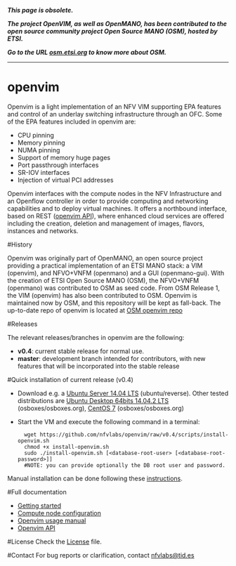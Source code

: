 _**This page is obsolete.**_

_**The project OpenVIM, as well as OpenMANO, has been contributed to the open source community project Open Source MANO (OSM), hosted by ETSI.**_

_**Go to the URL [osm.etsi.org](https://osm.etsi.org) to know more about OSM.**_

***

# openvim
Openvim is a light implementation of an NFV VIM supporting EPA features and control of an underlay switching infrastructure through an OFC. Some of the EPA features included in openvim are:
- CPU pinning
- Memory pinning
- NUMA pinning
- Support of memory huge pages
- Port passthrough interfaces
- SR-IOV interfaces
- Injection of virtual PCI addresses

Openvim interfaces with the compute nodes in the NFV Infrastructure and an Openflow controller in order to provide computing and networking capabilities and to deploy virtual machines. It offers a northbound interface, based on REST ([openvim API](http://github.com/nfvlabs/openvim/raw/master/docs/openvim-api-0.6.pdf "openvim API")), where enhanced cloud services are offered including the creation, deletion and management of images, flavors, instances and networks. 

#History

Openvim was originally part of OpenMANO, an open source project providing a practical implementation of an ETSI MANO stack: a VIM (openvim), and NFVO+VNFM (openmano) and a GUI (openmano-gui). With the creation of ETSI Open Source MANO (OSM), the NFVO+VNFM (openmano) was contributed to OSM as seed code. From OSM Release 1, the VIM (openvim) has also been contributed to OSM. Openvim is maintained now by OSM, and this repository will be kept as fall-back. The up-to-date repo of openvim is located at [OSM openvim repo](https://osm.etsi.org/gitweb/?p=osm/openvim.git;a=summary)

#Releases

The relevant releases/branches in openvim are the following:

- **v0.4**: current stable release for normal use.
- **master**: development branch intended for contributors, with new features that will be incorporated into the stable release

#Quick installation of current release (v0.4)

- Download e.g. a [Ubuntu Server 14.04 LTS](http://virtualboxes.org/images/ubuntu-server) (ubuntu/reverse). Other tested distributions are [Ubuntu Desktop 64bits 14.04.2 LTS](http://sourceforge.net/projects/osboxes/files/vms/vbox/Ubuntu/14.04/14.04.2/Ubuntu_14.04.2-64bit.7z/download) (osboxes/osboxes.org), [CentOS 7](http://sourceforge.net/projects/osboxes/files/vms/vbox/CentOS/CentOS_7-x86_64.7z/download) (osboxes/osboxes.org)
- Start the VM and execute the following command in a terminal:

        wget https://github.com/nfvlabs/openvim/raw/v0.4/scripts/install-openvim.sh
        chmod +x install-openvim.sh
        sudo ./install-openvim.sh [<database-root-user> [<database-root-password>]]
        #NOTE: you can provide optionally the DB root user and password.

Manual installation can be done following these [instructions](https://github.com/nfvlabs/openvim/wiki/Getting-started#manual-installation). 

#Full documentation
- [Getting started](https://github.com/nfvlabs/openvim/wiki/Getting-started "getting started")
- [Compute node configuration](https://github.com/nfvlabs/openvim/wiki/Compute-node-configuration "compute node configuration")
- [Openvim usage manual](https://github.com/nfvlabs/openvim/wiki/openvim-usage  "openvim usage manual")
- [Openvim API](https://github.com/nfvlabs/openvim/raw/master/docs/openvim-api-0.6.pdf "openvim API")

#License
Check the [License](https://github.com/nfvlabs/openvim/blob/master/LICENSE "license") file.

#Contact
For bug reports or clarification, contact [nfvlabs@tid.es](mailto:nfvlabs@tid.es "nfvlabs")

